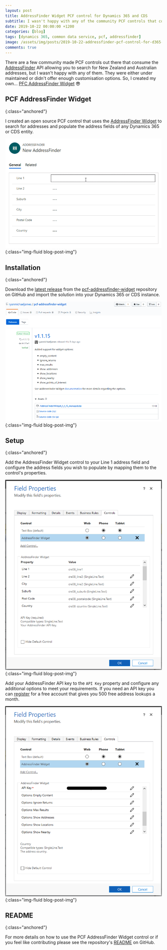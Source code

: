 ```yaml
---
layout: post
title: AddressFinder Widget PCF control for Dynamics 365 and CDS
subtitle: I wasn't happy with any of the community PCF controls that consume the AddressFinder API so I made my own.
date: 2019-10-22 00:00:00 +1200
categories: [blog]
tags: [dynamics 365, common data service, pcf, addressfinder]
image: /assets/img/posts/2019-10-22-addressfinder-pcf-control-for-d365-and-cds/image.png
comments: true
---
```


There are a few community made PCF controls out there that consume the [AddressFinder](https://addressfinder.nz/) API allowing you to search for New Zealand and Australian addresses, but I wasn't happy with any of them. They were either under maintained or didn't offer enough customisation options. So, I created my own... [PFC AddressFinder Widget](https://github.com/ryanmichaeljames/pcf-addressfinder-widget) 😎

## PCF AddressFinder Widget
{:class="anchored"}

I created an open source PCF control that uses the [AddressFinder Widget](https://addressfinder.nz/docs/widget_docs) to search for addresses and populate the address fields of any Dynamics 365 or CDS entity.

![PCF AddressFinder Widget Demo](/assets/img/posts/2019-10-22-addressfinder-pcf-control-for-d365-and-cds/pcf-addressfinder-widget-demo.gif "PCF AddressFinder Widget Demo"){:class="img-fluid blog-post-img"}

## Installation
{:class="anchored"}

Download the [latest release](https://github.com/ryanmichaeljames/pcf-addressfinder-widget/releases/latest) from the [pcf-addressfinder-widget](https://github.com/ryanmichaeljames/pcf-addressfinder-widget) repository on GitHub and import the solution into your Dynamics 365 or CDS instance.

![Download latest release](/assets/img/posts/2019-10-22-addressfinder-pcf-control-for-d365-and-cds/latest-release.png "Download the latest release"){:class="img-fluid blog-post-img"}

## Setup
{:class="anchored"}

Add the AddressFinder Widget control to your Line 1 address field and configure the address fields you wish to populate by mapping them to the control's properties.

![Screenshot of control setup](/assets/img/posts/2019-10-22-addressfinder-pcf-control-for-d365-and-cds/control-setup-1.png "Add AddressFinder Widget control"){:class="img-fluid blog-post-img"}

Add your AddressFinder API key to the `API Key` property and configure any additional options to meet your requirements. If you need an API key you can [register](https://portal.addressfinder.net/signup/nz/nz_free5) for a free account that gives you 500 free address lookups a month. 

![Screenshot of control setup](/assets/img/posts/2019-10-22-addressfinder-pcf-control-for-d365-and-cds/control-setup-2.png "Add AddressFinder Widget control"){:class="img-fluid blog-post-img"}

## README
{:class="anchored"}

For more details on how to use the PCF AddressFinder Widget control or if you feel like contributing please see the repository's [README](https://github.com/ryanmichaeljames/pcf-addressfinder-widget/blob/master/README.md) on GitHub.
